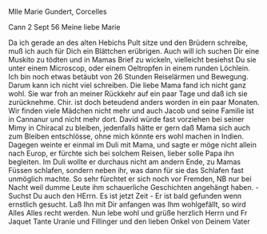 Mlle Marie Gundert, Corcelles

 Cann 2 Sept 56
Meine liebe Marie

Da ich gerade an des alten Hebichs Pult sitze und den Brüdern schreibe, muß ich auch für Dich ein Blättchen erübrigen. Auch will ich suchen Dir eine Muskito zu tödten und in Mamas Brief zu wickeln, vielleicht besiehst Du sie unter einem Microscop, oder einem Oeltropfen in einem runden Löchlein. Ich bin noch etwas betäubt von 26 Stunden Reiselärmen und Bewegung. Darum kann ich nicht viel schreiben. Die liebe Mama fand ich nicht ganz wohl. Sie war froh an meiner Rückkehr auf ein paar Tage und daß ich sie zurücknehme. Chir. ist doch beteudend anders worden in ein paar Monaten. Wir finden viele Mädchen nicht mehr und auch Jacob und seine Familie ist in Cannanur und nicht mehr dort. David würde fast vorziehen bei seiner Mimy in Chiracal zu bleiben, jedenfalls hätte er gern daß Mama sich auch zum Bleiben entschlösse, ohne mich könnte ers wohl machen in Indien. Dagegen weinte er einmal im Duli mit Mama, und sagte er möge nicht allein nach Europ, er fürchte sich bei solchem Reisen, lieber solle Papa ihn begleiten. Im Duli wollte er durchaus nicht am andern Ende, zu Mamas Füssen schlafen, sondern neben ihr, was dann für sie das Schlafen fast unmöglich machte. So sehr fürchtet er sich noch vor Fremden, NB nur bei Nacht weil dumme Leute ihm schauerliche Geschichten angehängt haben. - Suchst Du auch den HErrn. Es ist jetzt Zeit - Er ist bald gefunden wenn ernstlich gesucht. Laß Ihn mit Dir anfangen was Ihm wohlgefällt, so wird Alles Alles recht werden. Nun lebe wohl und grüße herzlich Herrn und Fr Jaquet Tante Uranie und Fillinger und den lieben Onkel
 von Deinem Vater

